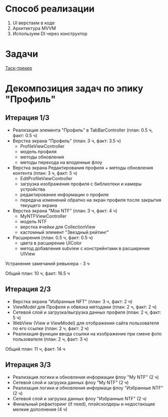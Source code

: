 # Способ реализации

1. UI верстаем в коде
2. Архитектура MVVM
3. Используем DI через конструктор

# Задачи

[Таск-трекер](https://github.com/users/kover/projects/3/views/1)

#  Декомпозиция задач по эпику "Профиль"

## Итерация 1/3

- Реализация элемента "Профиль" в TabBarController (план: 0.5 ч, факт: 0.5 ч)
- Верстка экрана "Профиль" (план: 3 ч, факт: 3.5 ч)
    - ProfileViewController
    - модель профиля
    - методы обновления
    - методы перехода на влоденные флоу
- Верстка экрана Редактирования профиля + методы обновления контента (план: 3 ч, факт: 5 ч)
    - EditProfileViewController
    - загрузка изображения профиля с библиотеки и камеры устройства
    - редактирование информации о профиле
    - передача изменений обратно на экран профиля после закрытия текущего экрана
- Верстка экрана "Мои NTF" (план: 3 ч, факт: 4 ч)
    - MyNTFViewController
    - модель NTF
    - верстка ячейки для CollectionView
    - кастомный элемент "Звездный рейтинг"
- Расширения (план: 0.5 ч, факт: 0.5 ч)
    - цвета в расширение UIColor
    - метод добавления subview с констрейнтами в расширение UIView
    
Устранение замечаний ревьюера - 3 ч
 
 Общий план: 10 ч, факт: 16.5 ч
 
## Итерация 2/3

- Верстка экрана "Избранные NFT" (план: 3 ч, факт: 2 ч)
- ViewModel для Профиля и обвязка методами (план: 2 ч, факт: 2 ч)
- Сетевой слой и загрузка/выгрузка данных профиля (план: 2 ч, факт: 5 ч)
- WebView (View и ViewModel) для отображения сайта пользователя по его ссылке (план: 2 ч, факт: 2 ч)
- Реализация функции ввода ссылки на изображение при смене фото пользователя (план: 2 ч, факт: 3 ч)

 Общий план: 11 ч, факт: 14 ч

## Итерация 3/3
- Реализация логики и обновления информации флоу "My NTF" (2 ч)
- Сетевой слой и загрузка данных флоу "My NTF" (2 ч)
- Реализация логики и обновления информаци флоу "Избранные NTF" (2 ч)
- Сетевой слой и загрузка данных флоу "Избранные NTF" (2 ч)
- Финальный рефакторинг (if need), плэйсхолдеры и недостающие мелкие дополнения (4 ч)




